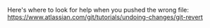 Here's where to look for help when you pushed the wrong file: https://www.atlassian.com/git/tutorials/undoing-changes/git-revert
